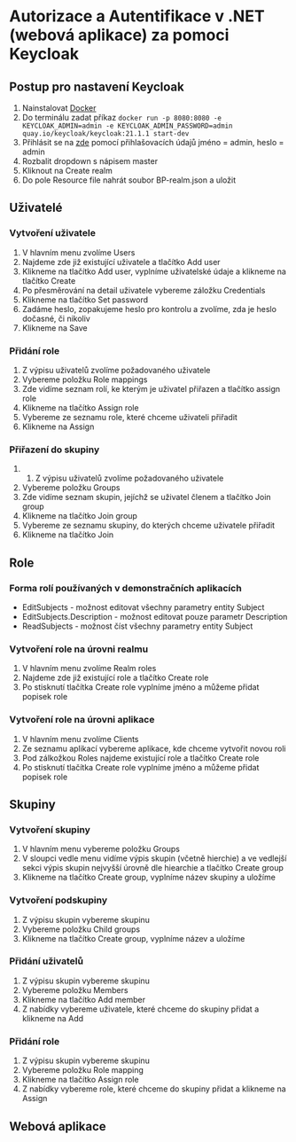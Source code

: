 # Autorizace a Autentifikace v .NET (webová aplikace) za pomoci Keycloak

## Postup pro nastavení Keycloak
1. Nainstalovat [Docker](https://www.docker.com)
2. Do terminálu zadat příkaz ```docker run -p 8080:8080 -e KEYCLOAK_ADMIN=admin -e KEYCLOAK_ADMIN_PASSWORD=admin quay.io/keycloak/keycloak:21.1.1 start-dev```
3. Přihlásit se na [zde](http://localhost:8080) pomocí přihlašovacích údajů jméno = admin, heslo = admin
4. Rozbalit dropdown s nápisem master
5. Kliknout na Create realm
6. Do pole Resource file nahrát soubor BP-realm.json a uložit

## Uživatelé
### Vytvoření uživatele
1. V hlavním menu zvolíme Users
2. Najdeme zde již existující uživatele a tlačítko Add user
3. Klikneme na tlačítko Add user, vyplníme uživatelské údaje a klikneme na tlačítko Create
4. Po přesměrování na detail uživatele vybereme záložku Credentials
5. Klikneme na tlačítko Set password
6. Zadáme heslo, zopakujeme heslo pro kontrolu a zvolíme, zda je heslo dočasné, či nikoliv
7. Klikneme na Save

### Přidání role
1. Z výpisu uživatelů zvolíme požadovaného uživatele
2. Vybereme položku Role mappings
3. Zde vidíme seznam rolí, ke kterým je uživatel přiřazen a tlačítko assign role
4. Klikneme na tlačítko Assign role
5. Vybereme ze seznamu role, které chceme uživateli přiřadit
6. Klikneme na Assign

### Přiřazení do skupiny
1. 1. Z výpisu uživatelů zvolíme požadovaného uživatele
2. Vybereme položku Groups
3. Zde vidíme seznam skupin, jejíchž se uživatel členem a tlačítko Join group
4. Klikneme na tlačítko Join group
5. Vybereme ze seznamu skupiny, do kterých chceme uživatele přiřadit
6. Klikneme na tlačítko Join


## Role
### Forma rolí používaných v demonstračních aplikacích
- EditSubjects - možnost editovat všechny parametry entity Subject
- EditSubjects.Description - možnost editovat pouze parametr Description
- ReadSubjects - možnost číst všechny parametry entity Subject

### Vytvoření role na úrovni realmu
1. V hlavním menu zvolíme Realm roles
2. Najdeme zde již existující role a tlačítko Create role
4. Po stisknutí tlačítka Create role vyplníme jméno a můžeme přidat popisek role

### Vytvoření role na úrovni aplikace
1. V hlavním menu zvolíme Clients
2. Ze seznamu aplikací vybereme aplikace, kde chceme vytvořit novou roli
3. Pod zálkožkou Roles najdeme existující role a tlačítko Create role
4. Po stisknutí tlačítka Create role vyplníme jméno a můžeme přidat popisek role

## Skupiny
### Vytvoření skupiny
1. V hlavním menu vybereme položku Groups
2. V sloupci vedle menu vidíme výpis skupin (včetně hierchie) a ve vedlejší sekci výpis skupin nejvyšší úrovně dle hiearchie a tlačítko Create group
3. Klikneme na tlačítko Create group, vyplníme název skupiny a uložíme

### Vytvoření podskupiny
1. Z výpisu skupin vybereme skupinu
2. Vybereme položku Child groups
3. Klikneme na tlačítko Create group, vyplníme název a uložíme

### Přidání uživatelů
1. Z výpisu skupin vybereme skupinu
2. Vybereme položku Members
3. Klikneme na tlačítko Add member
4. Z nabídky vybereme uživatele, které chceme do skupiny přidat a klikneme na Add

### Přidání role
1. Z výpisu skupin vybereme skupinu
2. Vybereme položku Role mapping
3. Klikneme na tlačítko Assign role
4. Z nabídky vybereme role, které chceme do skupiny přidat a klikneme na Assign

## Webová aplikace

